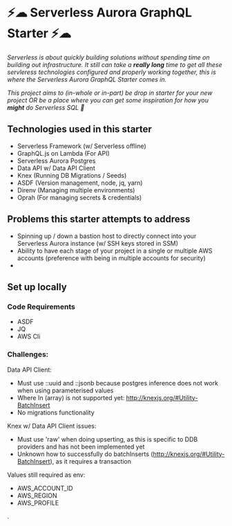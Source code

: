 # ⚡☁ Serverless Aurora GraphQL Starter ⚡☁

*Serverless is about quickly building solutions without spending time on building out infrastructure. It still can take a **really long** time to get all these servleress technologies configured and properly working together, this is where the Serverless Aurora GraphQL Starter comes in.*

*This project aims to (in-whole or in-part) be drop in starter for your new project OR be a place where you can get some inspiration for how you **might** do Serverless SQL 🎉*

## Technologies used in this starter

* Serverless Framework (w/ Serverless offline)
* GraphQL.js on Lambda (For API)
* Serverless Aurora Postgres
* Data API w/ Data API Client
* Knex (Running DB Migrations / Seeds)
* ASDF (Version management, node, jq, yarn)
* Direnv (Managing multiple environments)
* Oprah (For managing secrets & credentials)

## Problems this starter attempts to address

* Spinning up / down a bastion host to directly connect into your Serverless Aurora instance (w/ SSH keys stored in SSM)
* Ability to have each stage of your project in a single or multiple AWS accounts (preference with being in multiple accounts for security)
* 

## Set up locally

### Code Requirements
* ASDF
* JQ
* AWS Cli

### Challenges:

Data API Client:
- Must use ::uuid and ::jsonb because postgres inference does not work when using parameterised values
- Where In (array) is not supported yet: http://knexjs.org/#Utility-BatchInsert
- No migrations functionality
 
Knex w/ Data API Client issues:
- Must use 'raw' when doing upserting, as this is specific to DDB providers and has not been implemented yet
- Unknown how to successfully do batchInserts (http://knexjs.org/#Utility-BatchInsert), as it requires a transaction

Values still required as env:
- AWS_ACCOUNT_ID
- AWS_REGION
- AWS_PROFILE

.